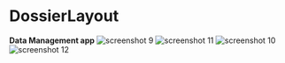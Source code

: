 # DossierLayout
**Data Management app**
![screenshot 9](https://user-images.githubusercontent.com/26044298/36606581-222270e8-1892-11e8-925a-b038d8043a43.png)
![screenshot 11](https://user-images.githubusercontent.com/26044298/36606274-3a1d2842-1891-11e8-925c-256f0b088b2f.png)
![screenshot 10](https://user-images.githubusercontent.com/26044298/36606591-2be50028-1892-11e8-8982-4456b5c22b5c.png)
![screenshot 12](https://user-images.githubusercontent.com/26044298/36606284-3ea71788-1891-11e8-8b75-4029329f1cc3.png)
